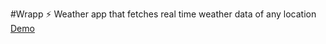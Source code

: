 #Wrapp
⚡ Weather app that fetches real time weather data of any location
[Demo](https://wrapp.now.sh/)